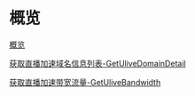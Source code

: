 # 概览

[概览](overview.md)

[获取直播加速域名信息列表-GetUliveDomainDetail](get_ulive_domain_detail.md)

[获取直播加速带宽流量-GetUliveBandwidth](get_ulive_bandwidth.md)

